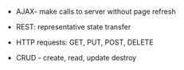 - AJAX- make calls to server without page refresh

- REST: representative state transfer

- HTTP requests: GET, PUT, POST, DELETE

- CRUD - create, read, update destroy


















